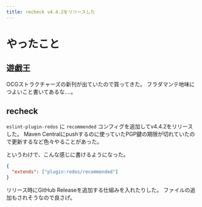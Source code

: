 ```yaml
---
title: recheck v4.4.2をリリースした
---
```


# やったこと

## 遊戯王

OCGストラクチャーズの新刊が出ていたので買ってきた。
フラダマンテ地味につよいこと書いてあるな‥‥。

## recheck

`eslint-plugin-redos` に `recommended` コンフィグを追加してv4.4.2をリリースした。
Maven Centralにpushするのに使っていたPGP鍵の期限が切れていたので更新するなど色々やることがあった。

というわけで、こんな感じに書けるようになった。

```json
{
  "extends": ["plugin:redos/recommended"]
}
```

リリース時にGitHub Releaseを追加する仕組みを入れたりした。
ファイルの追加もされそうなので良さげ。
